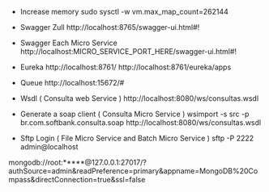 * Increase memory
sudo sysctl -w vm.max_map_count=262144

* Swagger Zull
http://localhost:8765/swagger-ui.html#!

* Swagger Each Micro Service
http://localhost:MICRO_SERVICE_PORT_HERE/swagger-ui.html#!

* Eureka
http://localhost:8761/
http://localhost:8761/eureka/apps

* Queue
http://localhost:15672/#

* Wsdl ( Consulta web Service )
http://localhost:8080/ws/consultas.wsdl

* Generate a soap client ( Consulta Micro Service )
wsimport -s src -p br.com.softbank.consulta.soap http://localhost:8080/ws/consultas.wsdl

* Sftp Login ( File Micro Service and Batch Micro Service )
sftp -P 2222 admin@localhost


mongodb://root:*****@127.0.0.1:27017/?authSource=admin&readPreference=primary&appname=MongoDB%20Compass&directConnection=true&ssl=false

